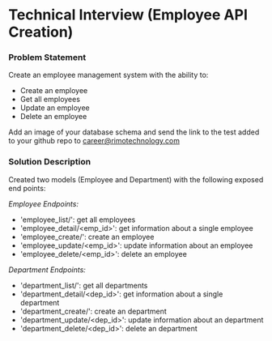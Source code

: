 # Technical Interview (Employee API Creation)

### Problem Statement

Create an employee management system with the ability to:
* Create an employee
* Get all employees
* Update an employee
* Delete an employee

Add an image of your database schema and send the link to the test added to your github repo to career@rimotechnology.com

### Solution Description

Created two models (Employee and Department) with the following exposed end points:

*Employee Endpoints:*

* 'employee_list/': get all employees
* 'employee_detail/<emp_id>': get information about a single employee
* 'employee_create/': create an employee
* 'employee_update/<emp_id>': update information about an employee
* 'employee_delete/<emp_id>': delete an employee

*Department Endpoints:*

* 'department_list/': get all departments
* 'department_detail/<dep_id>': get information about a single department
* 'department_create/': create an department
* 'department_update/<dep_id>': update information about an department
* 'department_delete/<dep_id>': delete an department
